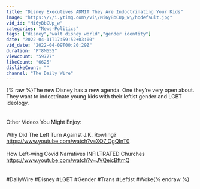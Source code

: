 ```yaml
---
title: "Disney Executives ADMIT They Are Indoctrinating Your Kids"
image: "https:\/\/i.ytimg.com\/vi\/Mi6yBbCUp_w\/hqdefault.jpg"
vid_id: "Mi6yBbCUp_w"
categories: "News-Politics"
tags: ["disney","walt disney world","gender identity"]
date: "2022-04-11T17:59:52+03:00"
vid_date: "2022-04-09T00:20:29Z"
duration: "PT8M55S"
viewcount: "59777"
likeCount: "6625"
dislikeCount: ""
channel: "The Daily Wire"
---
```

{% raw %}The new Disney has a new agenda. One they’re very open about. They want to indoctrinate young kids with their leftist gender and LGBT ideology.<br /><br /><br />Other Videos You Might Enjoy:<br /><br />Why Did The Left Turn Against J.K. Rowling?<br /><a rel="nofollow" target="blank" href="https://www.youtube.com/watch?v=XQ7_OgQInT0">https://www.youtube.com/watch?v=XQ7_OgQInT0</a><br /><br />How Left-wing Covid Narratives INFILTRATED Churches<br /><a rel="nofollow" target="blank" href="https://www.youtube.com/watch?v=JVQeicBftmQ">https://www.youtube.com/watch?v=JVQeicBftmQ</a><br /><br /><br />#DailyWire #Disney #LGBT #Gender #Trans #Leftist #Woke{% endraw %}
